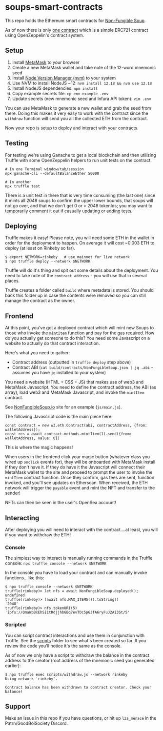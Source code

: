 # soups-smart-contracts

This repo holds the Ethereum smart contracts for [Non-Fungible Soup](https://NonFungibleSoup.io).

As of now there is only [one contract](./contracts/NonFungibleSoup.sol) which is a simple ERC721 contract using OpenZeppelin's contract system.

## Setup

1. Install [MetaMask](https://metamask.io/) to your browser
2. Create a new MetaMask wallet and take note of the 12-word mnemonic seed
3. Install [Node Version Manager (nvm)](https://github.com/nvm-sh/nvm) to your system
4. Use NVM to install NodeJS ~12: `nvm install 12.18 && nvm use 12.18`
5. Install NodeJS dependencies: `npm install`
6. Copy example secrets file: `cp env-example .env`
7. Update secrets (new mnemonic seed and Infura API token): `vim .env`

You can use MetaMask to generate a new wallet and grab the seed from there. Doing this makes it very easy to work with the contract since the `withdraw` function will send you all the collected ETH from the contract.

Now your repo is setup to deploy and interact with your contracts.

## Testing

For testing we're using Ganache to get a local blockchain and then utilizing Truffle with some OpenZeppelin helpers to run unit tests on the contract.

```
# In one Terminal window/tab/session
npx ganache-cli --defaultBalanceEther 50000

# In another
npx truffle test
```

There is a unit test in there that is very time consuming (the last one) since it mints all 2048 soups to confirm the upper lower bounds, that soups will not go over, and that we don't get 0 or > 2048 tokenIds; you may want to temporarily comment it out if casually updating or adding tests.

## Deploying

Truffle makes it easy! Please note, you will need some ETH in the wallet in order for the deployment to happen. On average it will cost ~0.003 ETH to deploy (at least on Rinkeby so far).

```
$ export NETWORK=rinkeby   # use mainnet for live network
$ npx truffle deploy --network $NETWORK
```

Truffle will do it's thing and spit out some details about the deployment. You need to take note of the `contract address` - you will use that in several places.

Truffle creates a folder called `build` where metadata is stored. You should back this folder up in case the contents were removed so you can still manage the contract as the owner.

## Frontend

At this point, you've got a deployed contract which will mint new Soups to those who invoke the `mintItem` function and pay for the gas required. How do you actually get someone to do this? You need some Javascript on a website to actually do that contract interaction.

Here's what you need to gather:
* Contract address (outputted in `truffle deploy` step above)
* Contract ABI (`cat build/contracts/NonFungibleSoup.json | jq .abi` - assumes you have `jq` installed to your system)

You need a website (HTML + CSS + JS) that makes use of web3 and MetaMask Javascript. You need to define the contract address, the ABI (as array), load web3 and MetaMask Javascript, and invoke the `mintItem` contract.

See [NonFungibleSoup.io](https://NonFungibleSoup.io/) site for an example (`js/main.js`).

The following Javascript code is the main piece here:

```
const contract = new w3.eth.Contract(abi, contractAddress, {from: walletAddress});
const res = await contract.methods.mintItem(1).send({from: walletAddress, value: 0})
```

This is where the magic happens!

When users in the frontend click your magic button (whatever class you wired up `onclick` events for), they will be onboarded with MetaMask install if they don't have it. If they do have it the Javascript will connect their MetaMask wallet to the site and proceed to prompt the user to invoke the `mintItem` contract function. Once they confirm, gas fees are sent, function invoked, and you'll see updates on Etherscan. When received, the ETH network will trigger the `payable` event and mint the NFT and transfer to the sender!

NFTs can then be seen in the user's OpenSea account!

## Interacting

After deploying you will need to interact with the contract....at least, you will if you want to withdraw the ETH!

### Console

The simplest way to interact is manually running commands in the Truffle console: `npx truffle console --network $NETWORK`

In the console you have to load your contract and can manually invoke functions...like this:

```
$ npx truffle console --network $NETWORK
truffle(rinkeby)> let nfs = await NonFungibleSoup.deployed();
undefined
truffle(rinkeby)> (await nfs.MAX_ITEMS()).toString()
'2048'
truffle(rinkeby)> nfs.tokenURI(5)
'ipfs://QmaWpBxEhSi1tRdjjhbGBq7evTDc5pGJfA6ryFuJ2Ai3St/5'
```

### Scripted

You can script contract interactions and use them in conjunction with Truffle. See the [scripts](./scripts) folder to see what's been created so far. If you review the code you'll notice it's the same as the console.

As of now we only have a script to withdraw the balance in the contract address to the creator (root address of the mnemonic seed you generated earlier):

```
$ npx truffle exec scripts/withdraw.js --network rinkeby
Using network 'rinkeby'.

Contract balance has been withdrawn to contract creator. Check your balance!
```

## Support

Make an issue in this repo if you have questions, or hit up `lza_menace` in the Patrn/GoodBoiSociety Discord.
